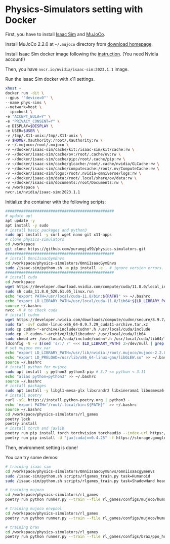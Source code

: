 # Physics-Simulators setting with Docker

First, you have to install [Isaac Sim](https://developer.nvidia.com/isaac-sim) and [MuJoCo](https://mujoco.org/). 

Install MuJoCo 2.2.0 at `~/.mujoco` directory from [download homepage](https://www.roboti.us/download.html). 

Install Isaac Sim docker image following the [instruction](https://docs.omniverse.nvidia.com/isaacsim/latest/installation/install_container.html). (You need Nvidia account!)

Then, you have `nvcr.io/nvidia/isaac-sim:2023.1.1` image. 

Run the Isaac Sim docker with x11 settings. 

```bash
xhost +
docker run -dit \
--gpus '"device=0"' \ 
--name phys-sims \
--network=host \
--ipc=host \
-e "ACCEPT_EULA=Y" \
-e "PRIVACY_CONSENT=Y" \
-e DISPLAY=$DISPLAY \
-e USER=$USER \
-v /tmp/.X11-unix:/tmp/.X11-unix \
-v $HOME/.Xauthority:/root/.Xauthority:rw \
-v ~/.mujoco:/root/.mujoco \
-v ~/docker/isaac-sim/cache/kit:/isaac-sim/kit/cache:rw \
-v ~/docker/isaac-sim/cache/ov:/root/.cache/ov:rw \
-v ~/docker/isaac-sim/cache/pip:/root/.cache/pip:rw \
-v ~/docker/isaac-sim/cache/glcache:/root/.cache/nvidia/GLCache:rw \
-v ~/docker/isaac-sim/cache/computecache:/root/.nv/ComputeCache:rw \
-v ~/docker/isaac-sim/logs:/root/.nvidia-omniverse/logs:rw \
-v ~/docker/isaac-sim/data:/root/.local/share/ov/data:rw \
-v ~/docker/isaac-sim/documents:/root/Documents:rw \
-w /workspace \
nvcr.io/nvidia/isaac-sim:2023.1.1
```

Initialize the container with the following scripts:

```bash
################################################
# update apt
apt update -y 
apt install -y sudo 
# install basic packages and python3
sudo apt install -y curl wget nano git x11-apps 
# clone physics-simulators
cd /workspace
git clone https://github.com/yurangja99/physics-simulators.git
################################################
# install OmniIsaacGymEnvs
cd /workspace/physics-simulators/OmniIsaacGymEnvs
sudo /isaac-sim/python.sh -m pip install -e . # ignore version errors.
################################################
# install cuda
cd /workspace
wget https://developer.download.nvidia.com/compute/cuda/11.8.0/local_installers/cuda_11.8.0_520.61.05_linux.run
sudo sh cuda_11.8.0_520.61.05_linux.run
echo "export PATH=/usr/local/cuda-11.8/bin:${PATH}" >> ~/.bashrc
echo "export LD_LIBRARY_PATH=/usr/local/cuda-11.8/lib64:${LD_LIBRARY_PATH}" >> ~/.bashrc
source ~/.bashrc
nvcc -V # to check cuda
# install cudnn
wget https://developer.nvidia.com/downloads/compute/cudnn/secure/8.9.7/local_installers/11.x/cudnn-linux-x86_64-8.9.7.29_cuda11-archive.tar.xz/
sudo tar -xvf cudnn-linux-x86_64-8.9.7.29_cuda11-archive.tar.xz
sudo cp cudnn-*-archive/include/cudnn*.h /usr/local/cuda/include
sudo cp -P cudnn-*-archive/lib/libcudnn* /usr/local/cuda/lib64
sudo chmod a+r /usr/local/cuda/include/cudnn*.h /usr/local/cuda/lib64/libcudnn*
ldconfig -N -v $(sed 's/:/ /' <<< $LD_LIBRARY_PATH) 2>/dev/null | grep libcudnn # to check cudnn
# set mujoco env_var
echo "export LD_LIBRARY_PATH=/usr/lib/nvidia:/root/.mujoco/mujoco-2.2.0/bin:${LD_LIBRARY_PATH}" >> ~/.bashrc 
echo "export LD_PRELOAD=/usr/lib/x86_64-linux-gnu/libGLEW.so" >> ~/.bashrc 
source ~/.bashrc 
# install python for mujoco
sudo apt install -y python3 python3-pip # 3.7 <= python < 3.11
echo "alias python=python3" >> ~/.bashrc
source ~/.bashrc
# install packages
sudo apt install -y libgl1-mesa-glx libxrandr2 libxinerama1 libosmesa6-dev libglfw3 patchelf libglew-dev libglib2.0-0 
# install poetry
curl -sSL https://install.python-poetry.org | python3 -
echo 'export PATH="/root/.local/bin:${PATH}"' >> ~/.bashrc
source ~/.bashrc
cd /workspace/physics-simulators/rl_games
poetry lock
poetry install
# install torch and jaxlib
poetry run pip install torch torchvision torchaudio --index-url https://download.pytorch.org/whl/cu117 --default-timeout=1000
poetry run pip install -U "jax[cuda]==0.4.25" -f https://storage.googleapis.com/jax-releases/jax_cuda_releases.html
```

Then, environment setting is done!

You can try some demos: 

```bash
# training isaac sim 
cd /workspace/physics-simulators/OmniIsaacGymEnvs/omniisaacgymenvs
sudo /isaac-sim/python.sh scripts/rlgames_train.py task=Humanoid
sudo /isaac-sim/python.sh scripts/rlgames_train.py task=ShadowHand headless=True

# training mujoco
cd /workspace/physics-simulators/rl_games
poetry run python runner.py --train --file rl_games/configs/mujoco/humanoid.yaml

# training mujoco envpool
cd /workspace/physics-simulators/rl_games
poetry run python runner.py --train --file rl_games/configs/mujoco/humanoid_envpool.yaml

# training brax
cd /workspace/physics-simulators/rl_games
poetry run python runner.py --train --file rl_games/configs/brax/ppo_humanoid.yaml
```
